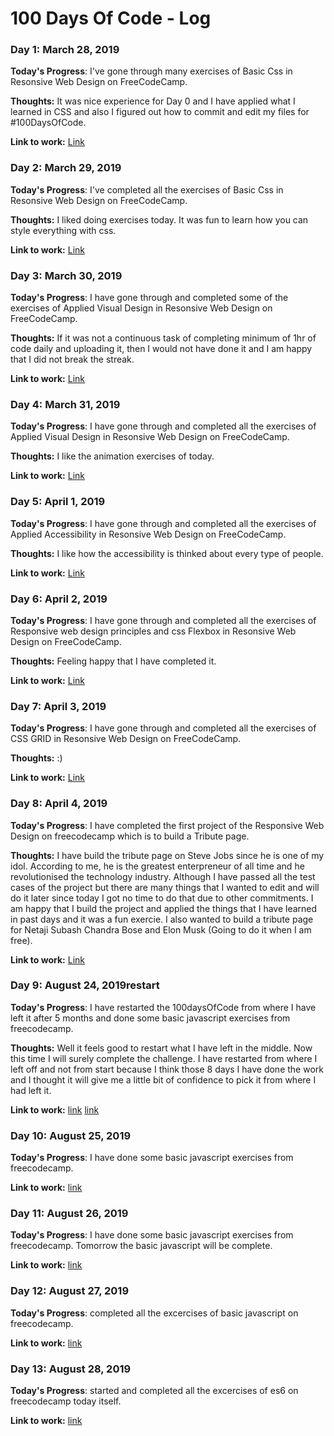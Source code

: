 # 100 Days Of Code - Log

### Day 1: March 28, 2019

**Today's Progress**: I've gone through many exercises of Basic Css in Resonsive Web Design on FreeCodeCamp.

**Thoughts:** It was nice experience for Day 0 and I have applied what I learned in CSS and also I figured out how to commit and edit my files for #100DaysOfCode.

**Link to work:** [Link](https://github.com/rishav10/100-days-of-code/blob/master/my_progress/Day%200)


### Day 2: March 29, 2019

**Today's Progress**: I've completed all the exercises of Basic Css in Resonsive Web Design on FreeCodeCamp.

**Thoughts:**  I liked doing exercises today. It was fun to learn how you can style everything with css.

**Link to work:** [Link](https://github.com/rishav10/100-days-of-code/blob/master/my_progress/Day1)


### Day 3: March 30, 2019

**Today's Progress**: I have gone through and completed some of the exercises of Applied Visual Design in Resonsive Web Design on FreeCodeCamp.

**Thoughts:** If it was not  a continuous task of completing minimum of 1hr of code daily and uploading it, then I would not have done it and I am happy that I did not break the streak.

**Link to work:** [Link](https://github.com/rishav10/100-days-of-code/blob/master/my_progress/Day%202)


### Day 4: March 31, 2019

**Today's Progress**: I have gone through and completed all the exercises of Applied Visual Design in Resonsive Web Design on FreeCodeCamp.

**Thoughts:** I like the animation exercises of today.

**Link to work:** [Link](https://github.com/rishav10/100-days-of-code/blob/master/my_progress/Day%203)




### Day 5: April 1, 2019

**Today's Progress**: I have gone through and completed all the exercises of Applied Accessibility in Resonsive Web Design on FreeCodeCamp.

**Thoughts:** I like how the accessibility is thinked about every type of people.

**Link to work:** [Link](https://github.com/rishav10/100-days-of-code/blob/master/my_progress/Day%204)




### Day 6: April 2, 2019

**Today's Progress**: I have gone through and completed all the exercises of Responsive web design principles and css Flexbox in Resonsive Web Design on FreeCodeCamp.

**Thoughts:** Feeling happy that I have completed it.

**Link to work:** [Link](https://github.com/rishav10/100-days-of-code/blob/master/my_progress/Day%205)



### Day 7: April 3, 2019

**Today's Progress**: I have gone through and completed all the exercises of CSS GRID in Resonsive Web Design on FreeCodeCamp.

**Thoughts:** :)

**Link to work:** [Link](https://github.com/rishav10/100-days-of-code/blob/master/my_progress/Day%206)



### Day 8: April 4, 2019

**Today's Progress**: I have completed the first project of the Responsive Web Design on freecodecamp which is to build a Tribute page. 

**Thoughts:** I have build the tribute page on Steve Jobs since he is one of my idol. According to me, he is the greatest enterpreneur of all time and he revolutionised the technology industry. Although I have passed all the test cases of the project but there are many things that I wanted to edit and will do it later since today I got no time to do that due to other commitments. I am happy that I build the project and applied the things that I have learned in past days and it was a fun exercie. I also wanted to build a tribute page for Netaji Subash Chandra Bose and Elon Musk (Going to do it when I am free).

**Link to work:** [Link](https://codepen.io/rishav22/full/LvGvRG)


### Day 9: August 24, 2019restart
**Today's Progress**: I have restarted the 100daysOfCode from where I have left it after 5 months and done some basic javascript exercises from freecodecamp.

**Thoughts:** Well it feels good to restart what I have left in the middle. Now this time I will surely complete the challenge. I have
restarted from where I left off and not from start because I think those 8 days I have done the work and I thought it will give me a little bit of confidence to pick it from where I had left it.

**Link to work:** [link](https://github.com/rishav10/100-days-of-code/blob/master/my_progress/Day%208)
                  [link](https://github.com/rishav10/javascript_freecodecamp)


### Day 10: August 25, 2019
**Today's Progress**: I have done some basic javascript exercises from freecodecamp.

**Link to work:** [link](https://github.com/rishav10/100-days-of-code/blob/master/my_progress/Day%209)


### Day 11: August 26, 2019
**Today's Progress**: I have done some basic javascript exercises from freecodecamp. Tomorrow the basic javascript will be complete.

**Link to work:** [link](https://github.com/rishav10/100-days-of-code/blob/master/my_progress/Day%2010)



### Day 12: August 27, 2019
**Today's Progress**: completed all the excercises of basic javascript on freecodecamp.

**Link to work:** [link](https://github.com/rishav10/100-days-of-code/blob/master/my_progress/Day_11)




### Day 13: August 28, 2019
**Today's Progress**: started and completed all the excercises of es6 on freecodecamp today itself.

**Link to work:** [link](https://github.com/rishav10/100-days-of-code/blob/master/my_progress/Day_12)
